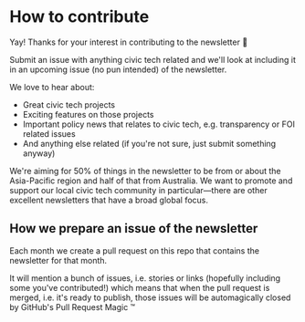 # How to contribute

Yay! Thanks for your interest in contributing to the newsletter :bouquet:

Submit an issue with anything civic tech related and we'll look at including it in an upcoming issue (no pun intended) of the newsletter.

We love to hear about:

* Great civic tech projects
* Exciting features on those projects
* Important policy news that relates to civic tech, e.g. transparency or FOI related issues
* And anything else related (if you're not sure, just submit something anyway)

We're aiming for 50% of things in the newsletter to be from or about the Asia-Pacific region and half of that from Australia. We want to promote and support our local civic tech community in particular—there are other excellent newsletters that have a broad global focus.

## How we prepare an issue of the newsletter

Each month we create a pull request on this repo that contains the newsletter for that month.

It will mention a bunch of issues, i.e. stories or links (hopefully including some you've contributed!) which means that when the pull request is merged, i.e. it's ready to publish, those issues will be automagically closed by GitHub's Pull Request Magic :tm:
